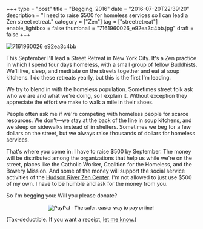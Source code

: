 +++
type = "post"
title = "Begging, 2016"
date = "2016-07-20T22:39:20"
description = "I need to raise $500 for homeless services so I can lead a Zen street retreat."
category = ["Zen"]
tag = ["streetretreat"]
enable_lightbox = false
thumbnail = "7161960026_e92ea3c4bb.jpg"
draft = false
+++

<p><img style="display:block; margin-left:auto; margin-right:auto;" src="7161960026_e92ea3c4bb.jpg" alt="7161960026 e92ea3c4bb" title="7161960026_e92ea3c4bb.jpg" border="0"   /></p>
<p>This September I'll lead a Street Retreat in New York City. It's a Zen practice in which I spend four days homeless, with a small group of fellow Buddhists. We'll live, sleep, and meditate on the streets together and eat at soup kitchens. I do these retreats yearly, but this is the first I'm leading.</p>
<p>We try to blend in with the homeless population. Sometimes street folk ask who we are and what we're doing, so I explain it. Without exception they appreciate the effort we make to walk a mile in their shoes.</p>
<p>People often ask me if we're competing with homeless people for scarce resources. We don't&mdash;we stay at the back of the line in soup kitchens, and we sleep on sidewalks instead of in shelters. Sometimes we beg for a few dollars on the street, but we always raise thousands of dollars for homeless services.</p>
<p>That's where you come in: I have to raise $500 by September. The money will be distributed among the organizations that help us while we're on the street, places like the Catholic Worker, Coalition for the Homeless, and the Bowery Mission. And some of the money will support the social service activities of the <a href="http://hudsonriverzencenter.org/">Hudson River Zen Center</a>. I'm not allowed to just use $500 of my own. I have to be humble and ask for the money from you.</p>
<p>So I'm begging you: Will you please donate?</p>
<div style="text-align:center">
<form action="https://www.paypal.com/cgi-bin/webscr" method="post" target="_top">
<input type="hidden" name="cmd" value="_s-xclick">
<input type="hidden" name="hosted_button_id" value="H4ED2FX33D4FA">
<input type="image" src="https://www.paypalobjects.com/en_US/i/btn/btn_donate_LG.gif" border="0" name="submit" alt="PayPal - The safer, easier way to pay online!">
<img alt="" border="0" src="https://www.paypalobjects.com/en_US/i/scr/pixel.gif" width="1" height="1">
</form>
</div>

<p>(Tax-deductible. If you want a receipt, <a href="mailto:jesse@emptysquare.net">let me know</a>.)</p>
